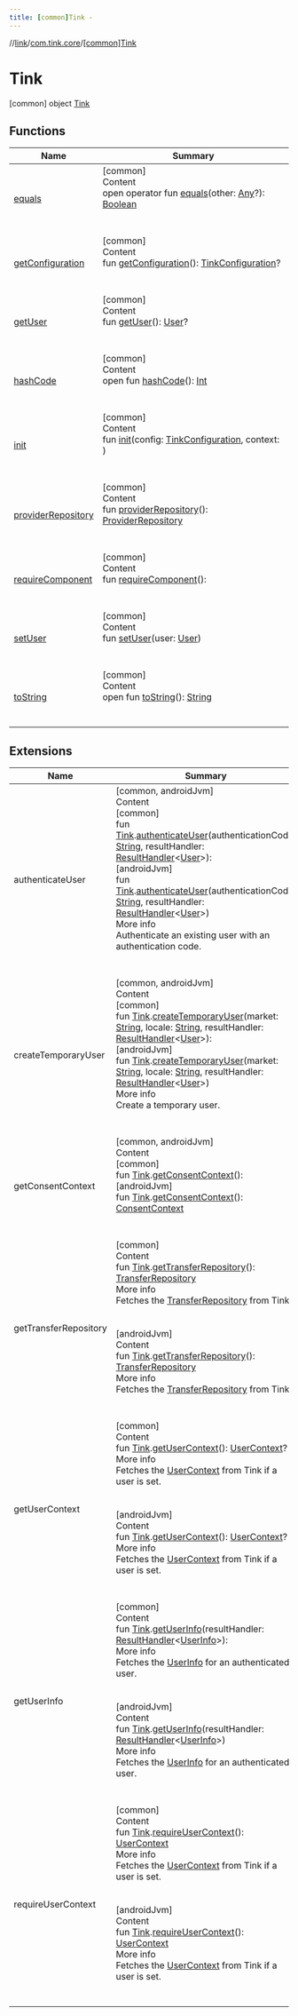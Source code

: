 ```yaml
---
title: [common]Tink -
---
```

//[link](../../index.md)/[com.tink.core](../index.md)/[[common]Tink](index.md)



# Tink  
 [common] object [Tink](index.md)   


## Functions  
  
|  Name|  Summary| 
|---|---|
| <a name="kotlin/Any/equals/#kotlin.Any?/PointingToDeclaration/"></a>[equals](../../com.tink.service.user/[common]-user-profile-service-impl/index.md#%5Bkotlin%2FAny%2Fequals%2F%23kotlin.Any%3F%2FPointingToDeclaration%2F%5D%2FFunctions%2F1647702525)| <a name="kotlin/Any/equals/#kotlin.Any?/PointingToDeclaration/"></a>[common]  <br>Content  <br>open operator fun [equals](../../com.tink.service.user/[common]-user-profile-service-impl/index.md#%5Bkotlin%2FAny%2Fequals%2F%23kotlin.Any%3F%2FPointingToDeclaration%2F%5D%2FFunctions%2F1647702525)(other: [Any](https://kotlinlang.org/api/latest/jvm/stdlib/kotlin/-any/index.html)?): [Boolean](https://kotlinlang.org/api/latest/jvm/stdlib/kotlin/-boolean/index.html)  <br><br><br>
| <a name="com.tink.core/Tink/getConfiguration/#/PointingToDeclaration/"></a>[getConfiguration](get-configuration.md)| <a name="com.tink.core/Tink/getConfiguration/#/PointingToDeclaration/"></a>[common]  <br>Content  <br>fun [getConfiguration](get-configuration.md)(): [TinkConfiguration](../../com.tink.service.network/[common]-tink-configuration/index.md)?  <br><br><br>
| <a name="com.tink.core/Tink/getUser/#/PointingToDeclaration/"></a>[getUser](get-user.md)| <a name="com.tink.core/Tink/getUser/#/PointingToDeclaration/"></a>[common]  <br>Content  <br>fun [getUser](get-user.md)(): [User](../../com.tink.model.user/[common]-user/index.md)?  <br><br><br>
| <a name="kotlin/Any/hashCode/#/PointingToDeclaration/"></a>[hashCode](../../com.tink.service.user/[common]-user-profile-service-impl/index.md#%5Bkotlin%2FAny%2FhashCode%2F%23%2FPointingToDeclaration%2F%5D%2FFunctions%2F1647702525)| <a name="kotlin/Any/hashCode/#/PointingToDeclaration/"></a>[common]  <br>Content  <br>open fun [hashCode](../../com.tink.service.user/[common]-user-profile-service-impl/index.md#%5Bkotlin%2FAny%2FhashCode%2F%23%2FPointingToDeclaration%2F%5D%2FFunctions%2F1647702525)(): [Int](https://kotlinlang.org/api/latest/jvm/stdlib/kotlin/-int/index.html)  <br><br><br>
| <a name="com.tink.core/Tink/init/#com.tink.service.network.TinkConfiguration#/PointingToDeclaration/"></a>[init](init.md)| <a name="com.tink.core/Tink/init/#com.tink.service.network.TinkConfiguration#/PointingToDeclaration/"></a>[common]  <br>Content  <br>fun [init](init.md)(config: [TinkConfiguration](../../com.tink.service.network/[common]-tink-configuration/index.md), context: <ERROR CLASS>)  <br><br><br>
| <a name="com.tink.core/Tink/providerRepository/#/PointingToDeclaration/"></a>[providerRepository](provider-repository.md)| <a name="com.tink.core/Tink/providerRepository/#/PointingToDeclaration/"></a>[common]  <br>Content  <br>fun [providerRepository](provider-repository.md)(): [ProviderRepository](../../com.tink.core.provider/[common]-provider-repository/index.md)  <br><br><br>
| <a name="com.tink.core/Tink/requireComponent/#/PointingToDeclaration/"></a>[requireComponent](require-component.md)| <a name="com.tink.core/Tink/requireComponent/#/PointingToDeclaration/"></a>[common]  <br>Content  <br>fun [requireComponent](require-component.md)(): <ERROR CLASS>  <br><br><br>
| <a name="com.tink.core/Tink/setUser/#com.tink.model.user.User/PointingToDeclaration/"></a>[setUser](set-user.md)| <a name="com.tink.core/Tink/setUser/#com.tink.model.user.User/PointingToDeclaration/"></a>[common]  <br>Content  <br>fun [setUser](set-user.md)(user: [User](../../com.tink.model.user/[common]-user/index.md))  <br><br><br>
| <a name="kotlin/Any/toString/#/PointingToDeclaration/"></a>[toString](../../com.tink.service.user/[common]-user-profile-service-impl/index.md#%5Bkotlin%2FAny%2FtoString%2F%23%2FPointingToDeclaration%2F%5D%2FFunctions%2F1647702525)| <a name="kotlin/Any/toString/#/PointingToDeclaration/"></a>[common]  <br>Content  <br>open fun [toString](../../com.tink.service.user/[common]-user-profile-service-impl/index.md#%5Bkotlin%2FAny%2FtoString%2F%23%2FPointingToDeclaration%2F%5D%2FFunctions%2F1647702525)(): [String](https://kotlinlang.org/api/latest/jvm/stdlib/kotlin/-string/index.html)  <br><br><br>


## Extensions  
  
|  Name|  Summary| 
|---|---|
| <a name="com.tink.link//authenticateUser/com.tink.core.Tink#kotlin.String#com.tink.service.handler.ResultHandler[com.tink.model.user.User]/PointingToDeclaration/"></a>authenticateUser| <a name="com.tink.link//authenticateUser/com.tink.core.Tink#kotlin.String#com.tink.service.handler.ResultHandler[com.tink.model.user.User]/PointingToDeclaration/"></a>[common, androidJvm]  <br>Content  <br>[common]  <br>fun [Tink](index.md).[authenticateUser](../../com.tink.link/[common]authenticate-user.md)(authenticationCode: [String](https://kotlinlang.org/api/latest/jvm/stdlib/kotlin/-string/index.html), resultHandler: [ResultHandler](../../com.tink.service.handler/[common]-result-handler/index.md)<[User](../../com.tink.model.user/[common]-user/index.md)>): <ERROR CLASS>  <br>[androidJvm]  <br>fun [Tink](../[android-jvm]-tink/index.md).[authenticateUser](../../com.tink.link/[android-jvm]authenticate-user.md)(authenticationCode: [String](https://kotlinlang.org/api/latest/jvm/stdlib/kotlin/-string/index.html), resultHandler: [ResultHandler](../../com.tink.service.handler/[android-jvm]-result-handler/index.md)<[User](../../com.tink.model.user/[android-jvm]-user/index.md)>)  <br>More info  <br>Authenticate an existing user with an authentication code.  <br><br><br>
| <a name="com.tink.link//createTemporaryUser/com.tink.core.Tink#kotlin.String#kotlin.String#com.tink.service.handler.ResultHandler[com.tink.model.user.User]/PointingToDeclaration/"></a>createTemporaryUser| <a name="com.tink.link//createTemporaryUser/com.tink.core.Tink#kotlin.String#kotlin.String#com.tink.service.handler.ResultHandler[com.tink.model.user.User]/PointingToDeclaration/"></a>[common, androidJvm]  <br>Content  <br>[common]  <br>fun [Tink](index.md).[createTemporaryUser](../../com.tink.link/[common]create-temporary-user.md)(market: [String](https://kotlinlang.org/api/latest/jvm/stdlib/kotlin/-string/index.html), locale: [String](https://kotlinlang.org/api/latest/jvm/stdlib/kotlin/-string/index.html), resultHandler: [ResultHandler](../../com.tink.service.handler/[common]-result-handler/index.md)<[User](../../com.tink.model.user/[common]-user/index.md)>): <ERROR CLASS>  <br>[androidJvm]  <br>fun [Tink](../[android-jvm]-tink/index.md).[createTemporaryUser](../../com.tink.link/[android-jvm]create-temporary-user.md)(market: [String](https://kotlinlang.org/api/latest/jvm/stdlib/kotlin/-string/index.html), locale: [String](https://kotlinlang.org/api/latest/jvm/stdlib/kotlin/-string/index.html), resultHandler: [ResultHandler](../../com.tink.service.handler/[android-jvm]-result-handler/index.md)<[User](../../com.tink.model.user/[android-jvm]-user/index.md)>)  <br>More info  <br>Create a temporary user.  <br><br><br>
| <a name="com.tink.link//getConsentContext/com.tink.core.Tink#/PointingToDeclaration/"></a>getConsentContext| <a name="com.tink.link//getConsentContext/com.tink.core.Tink#/PointingToDeclaration/"></a>[common, androidJvm]  <br>Content  <br>[common]  <br>fun [Tink](index.md).[getConsentContext](../../com.tink.link/[common]get-consent-context.md)(): <ERROR CLASS>  <br>[androidJvm]  <br>fun [Tink](../[android-jvm]-tink/index.md).[getConsentContext](../../com.tink.link/[android-jvm]get-consent-context.md)(): [ConsentContext](../../com.tink.link.consent/[android-jvm]-consent-context/index.md)  <br><br><br>
| <a name="com.tink.link.payments//getTransferRepository/com.tink.core.Tink#/PointingToDeclaration/"></a>getTransferRepository| <a name="com.tink.link.payments//getTransferRepository/com.tink.core.Tink#/PointingToDeclaration/"></a>[common]  <br>Content  <br>fun [Tink](index.md).[getTransferRepository](../../com.tink.link.payments/[common]get-transfer-repository.md)(): [TransferRepository](../../com.tink.link.payments/[common]-transfer-repository/index.md)  <br>More info  <br>Fetches the [TransferRepository](../../com.tink.link.payments/[common]-transfer-repository/index.md) from Tink.  <br><br><br>[androidJvm]  <br>Content  <br>fun [Tink](../[android-jvm]-tink/index.md).[getTransferRepository](../../com.tink.link.payments/[android-jvm]get-transfer-repository.md)(): [TransferRepository](../../com.tink.link.payments/[android-jvm]-transfer-repository/index.md)  <br>More info  <br>Fetches the [TransferRepository](../../com.tink.link.payments/[android-jvm]-transfer-repository/index.md) from Tink.  <br><br><br>
| <a name="com.tink.link//getUserContext/com.tink.core.Tink#/PointingToDeclaration/"></a>getUserContext| <a name="com.tink.link//getUserContext/com.tink.core.Tink#/PointingToDeclaration/"></a>[common]  <br>Content  <br>fun [Tink](index.md).[getUserContext](../../com.tink.link/[common]get-user-context.md)(): [UserContext](../../com.tink.link.core.user/[common]-user-context/index.md)?  <br>More info  <br>Fetches the [UserContext](../../com.tink.link.core.user/[common]-user-context/index.md) from Tink if a user is set.  <br><br><br>[androidJvm]  <br>Content  <br>fun [Tink](../[android-jvm]-tink/index.md).[getUserContext](../../com.tink.link/[android-jvm]get-user-context.md)(): [UserContext](../../com.tink.link.core.user/[android-jvm]-user-context/index.md)?  <br>More info  <br>Fetches the [UserContext](../../com.tink.link.core.user/[android-jvm]-user-context/index.md) from Tink if a user is set.  <br><br><br>
| <a name="com.tink.link//getUserInfo/com.tink.core.Tink#com.tink.service.handler.ResultHandler[com.tink.model.user.UserInfo]/PointingToDeclaration/"></a>getUserInfo| <a name="com.tink.link//getUserInfo/com.tink.core.Tink#com.tink.service.handler.ResultHandler[com.tink.model.user.UserInfo]/PointingToDeclaration/"></a>[common]  <br>Content  <br>fun [Tink](index.md).[getUserInfo](../../com.tink.link/[common]get-user-info.md)(resultHandler: [ResultHandler](../../com.tink.service.handler/[common]-result-handler/index.md)<[UserInfo](../../com.tink.model.user/[common]-user-info/index.md)>): <ERROR CLASS>  <br>More info  <br>Fetches the [UserInfo](../../com.tink.model.user/[common]-user-info/index.md) for an authenticated user.  <br><br><br>[androidJvm]  <br>Content  <br>fun [Tink](../[android-jvm]-tink/index.md).[getUserInfo](../../com.tink.link/[android-jvm]get-user-info.md)(resultHandler: [ResultHandler](../../com.tink.service.handler/[android-jvm]-result-handler/index.md)<[UserInfo](../../com.tink.model.user/[android-jvm]-user-info/index.md)>)  <br>More info  <br>Fetches the [UserInfo](../../com.tink.model.user/[android-jvm]-user-info/index.md) for an authenticated user.  <br><br><br>
| <a name="com.tink.link//requireUserContext/com.tink.core.Tink#/PointingToDeclaration/"></a>requireUserContext| <a name="com.tink.link//requireUserContext/com.tink.core.Tink#/PointingToDeclaration/"></a>[common]  <br>Content  <br>fun [Tink](index.md).[requireUserContext](../../com.tink.link/[common]require-user-context.md)(): [UserContext](../../com.tink.link.core.user/[common]-user-context/index.md)  <br>More info  <br>Fetches the [UserContext](../../com.tink.link.core.user/[common]-user-context/index.md) from Tink if a user is set.  <br><br><br>[androidJvm]  <br>Content  <br>fun [Tink](../[android-jvm]-tink/index.md).[requireUserContext](../../com.tink.link/[android-jvm]require-user-context.md)(): [UserContext](../../com.tink.link.core.user/[android-jvm]-user-context/index.md)  <br>More info  <br>Fetches the [UserContext](../../com.tink.link.core.user/[android-jvm]-user-context/index.md) from Tink if a user is set.  <br><br><br>

